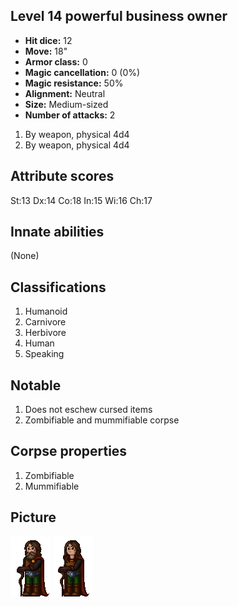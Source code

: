 ## Level 14 powerful business owner

- **Hit dice:** 12
- **Move:** 18"
- **Armor class:** 0
- **Magic cancellation:** 0 (0%)
- **Magic resistance:** 50%
- **Alignment:** Neutral
- **Size:** Medium-sized
- **Number of attacks:** 2
1. By weapon, physical 4d4
2. By weapon, physical 4d4

## Attribute scores

St:13 Dx:14 Co:18 In:15 Wi:16 Ch:17

## Innate abilities

(None)

## Classifications

1. Humanoid
2. Carnivore
3. Herbivore
4. Human
5. Speaking

## Notable

1. Does not eschew cursed items
2. Zombifiable and mummifiable corpse

## Corpse properties

1. Zombifiable
2. Mummifiable

## Picture

![Shopkeeper](https://github.com/hyvanmielenpelit/GnollHackTileSet/blob/main/Monsters/shopkeeper/shopkeeper.png?raw=true) ![Shopkeeper](https://github.com/hyvanmielenpelit/GnollHackTileSet/blob/main/Monsters/shopkeeper/shopkeeper_female.png)
